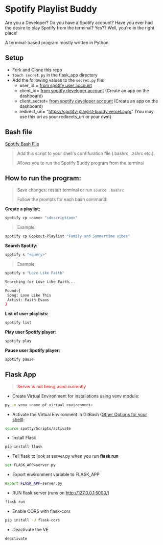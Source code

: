# Spotify Playlist Buddy

Are you a Developer? Do you have a Spotify account? Have you ever had the desire to play Spotify from the terminal? Yes?? Well, you're in the right place! 

A terminal-based program mostly written in Python.


## Setup
- Fork and Clone this repo
- <code>touch secret.py</code> in the flask_app directory
- Add the following values to the <code>secret.py</code> file:
  - user_id = [from spotify user account](https://www.spotify.com/)
  - client_id= [from spotify developer account](https://developer.spotify.com/dashboard/login) (Create an app on the dashboard)
  - client_secret= [from spotify developer account](https://developer.spotify.com/dashboard/login) (Create an app on the dashboard)
  - redirect_uri= "https://spotify-playlist-buddy.vercel.app/" (You may use this uri as your redirects_uri or your own)

## Bash file
[Spotify Bash File](https://github.com/StefonSimmons/spotify_bash_file)

> Add this script to your shell's confifuration file (.bashrc, .zshrc etc.).
> 
> Allows you to run the Spotify Buddy program from the terminal

## How to run the program:
> Save changes: restart terminal or run <code>source .bashrc</code>
> 
> Follow the prompts for each bash command:

**Create a playlist:**
```bash
spotify cp <name> "<description>"
```
> Example:
```bash
spotify cp Cookout-Playlist "Family and Summertime vibes"
```

**Search Spotify:**
```bash
spotify s "<query>"
```
> Example:
```bash
spotify s "Love Like Faith"

Searching for Love Like Faith...

Found:{
 Song: Love Like This
 Artist: Faith Evans
}
```

**List of user playlists:**
```bash
spotify list
```

**Play user Spotify player:**
```bash
spotify play
```

**Pause user Spotify player:**
```bash
spotify pause
```


## Flask App
> <p style="color: red;">Server is not being used currently</p>

- Create Virtual Environment for installations using venv module: 
```bash
py -m venv <name of virtual environment>
```

- Activate the Virtual Environment in GitBash ([Other Options for your shell](https://docs.python.org/3/library/venv.html#module-venv)):
```bash
source spotty/Scripts/activate
```

- Install Flask
```bash
pip install flask
```

- Tell flask to look at server.py when you run **flask run**
```bash
set FLASK_APP=server.py
```
- Export environment variable to FLASK_APP
```bash
export FLASK_APP=server.py
```
- RUN flask server (runs on http://127.0.0.1:5000/)
```bash
flask run
```
- Enable CORS with flask-cors
```bash
pip install -U flask-cors
```

- Deactivate the VE
```bash
deactivate
```



